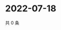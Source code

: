 # 2022-07-18

共 0 条

<!-- BEGIN WEIBO -->
<!-- 最后更新时间 Mon Jul 18 2022 16:26:43 GMT+0800 (China Standard Time) -->

<!-- END WEIBO -->
